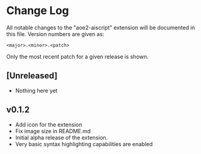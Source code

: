 # Change Log
All notable changes to the "aoe2-aiscript" extension will be documented in this file. Version numbers are given as:

    <major>.<minor>.<patch>

Only the most recent patch for a given release is shown.
## [Unreleased]
- Nothing here yet

## v0.1.2
- Add icon for the extension
- Fix image size in README.md
- Initial alpha release of the extension.
- Very basic syntax highlighting capabilities are enabled
